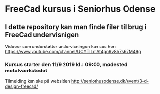 # FreeCad kursus i Seniorhus Odense
## I dette repository kan man finde filer til brug i FreeCad undervisnigen  
Videoer som understøtter undervisningen kan ses her: https://www.youtube.com/channel/UCYTILmAt4gn9v8h7s6ZM49g  
### Kursus starter den 11/9 2019 kl.: 09:00, mødested metalværkstedet 
Tilmelding kan ske på websiden  http://seniorhusodense.dk/event/3-d-design-freecad/  
